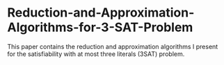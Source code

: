 # Reduction-and-Approximation-Algorithms-for-3-SAT-Problem
This paper contains the reduction and approximation algorithms I present for the satisfiability with at most three literals (3SAT) problem.
